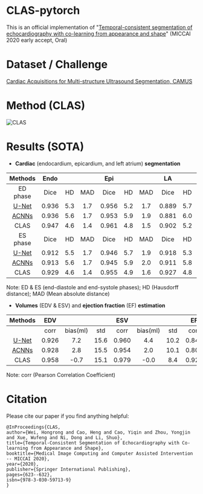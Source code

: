 # CLAS-pytorch
This is an official implementation of "[Temporal-consistent segmentation of echocardiography with co-learning from appearance and shape](https://www.researchgate.net/publication/342520911_Temporal-consistent_Segmentation_of_Echocardiography_with_Co-learning_from_Appearance_and_Shape)" (MICCAI 2020 early accept, Oral)

# Dataset / Challenge
[Cardiac Acquisitions for Multi-structure Ultrasound Segmentation, CAMUS](https://www.creatis.insa-lyon.fr/Challenge/camus/index.html)

# Method (CLAS)
![CLAS](https://github.com/HongrongWei/CLAS-pytorch/blob/main/CLAS.jpg)

# Results (SOTA)
* **Cardiac** (endocardium, epicardium, and left atrium) **segmentation**

| Methods            | Endo    |          |      | Epi  |        |      | LA    |          |     |
|:-------------:|:--------------:|:------:|:-----------:|:----------:|:---:|:----------:|:-----------:|:----:|:---------:|
| ED phase  | Dice   | HD    | MAD       | Dice           | HD           | MAD          | Dice           | HD    | MAD          |
| [U-Net](http://camus.creatis.insa-lyon.fr/challenge/#phase/5ca211272691fe0a9dac46d6) | 0.936 | 5.3    | 1.7    | 0.956   | 5.2    | 1.7          | 0.889          | 5.7          | 2.2          |
| [ACNNs](http://camus.creatis.insa-lyon.fr/challenge/#phase/5ca211272691fe0a9dac46d6)   | 0.936  | 5.6   | 1.7    | 0.953   | 5.9          | 1.9          | 0.881          | 6.0          | 2.3          |
| CLAS    | 0.947 | 4.6 | 1.4 | 0.961 | 4.8 | 1.5 | 0.902 | 5.2 | 1.9 |
| ES phase  | Dice           | HD    | MAD | Dice           | HD    | MAD    | Dice           | HD           | MAD          |
| [U-Net](http://camus.creatis.insa-lyon.fr/challenge/#phase/5ca211272691fe0a9dac46d6)   | 0.912   | 5.5    | 1.7    | 0.946     | 5.7      | 1.9  | 0.918          | 5.3   | 2.0          |
| [ACNNs](http://camus.creatis.insa-lyon.fr/challenge/#phase/5ca211272691fe0a9dac46d6)   | 0.913          | 5.6          | 1.7          | 0.945    | 5.9          | 2.0     | 0.911     | 5.8   | 2.2    |
| CLAS     | 0.929 | 4.6 | 1.4 | 0.955 | 4.9 | 1.6 | 0.927 | 4.8 | 1.8 |

Note: ED & ES (end-diastole and end-systole phases);
      HD (Hausdorff distance);
      MAD (Mean absolute distance)
      
* **Volumes** (EDV & ESV) and **ejection fraction** (EF) **estimation**

| Methods            | EDV           |          |      | ESV            |          |      | EF             |          |     |
|:------------------:|:-------------:|:--------:|:----:|:--------------:|:--------:|:----:|:--------------:|:--------:|:---:|
|                    | corr          | bias(ml) | std  | corr           | bias(ml) | std  | corr           | bias(\%) | std |
| [U-Net](http://camus.creatis.insa-lyon.fr/challenge/#phase/5ca211272691fe0a9dac46d6)               | 0.926         | 7.2      | 15.6 | 0.960          | 4.4      | 10.2 | 0.845          | 0.1      | 7.3 |
| [ACNNs](http://camus.creatis.insa-lyon.fr/challenge/#phase/5ca211272691fe0a9dac46d6)               | 0.928         | 2.8      | 15.5 | 0.954          | 2.0      | 10.1 | 0.807          | 0.3      | 8.3 |
| CLAS                | 0.958    | -0.7 | 15.1           | 0.979    | -0.0     | 8.4  | 0.926          | -0.1     | 6.7 |

Note: corr (Pearson Correlation Coefficient)

# Citation
Please cite our paper if you find anything helpful:

```
@InProceedings{CLAS,
author={Wei, Hongrong and Cao, Heng and Cao, Yiqin and Zhou, Yongjin and Xue, Wufeng and Ni, Dong and Li, Shuo},
title={Temporal-Consistent Segmentation of Echocardiography with Co-learning from Appearance and Shape},
booktitle={Medical Image Computing and Computer Assisted Intervention -- MICCAI 2020},
year={2020},
publisher={Springer International Publishing},
pages={623--632},
isbn={978-3-030-59713-9}
}
```

